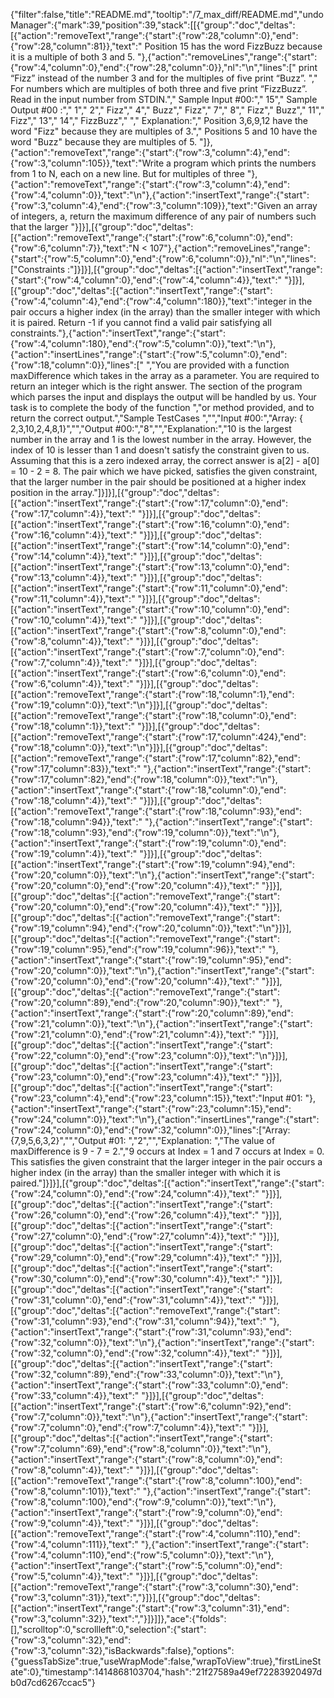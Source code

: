 {"filter":false,"title":"README.md","tooltip":"/7_max_diff/README.md","undoManager":{"mark":39,"position":39,"stack":[[{"group":"doc","deltas":[{"action":"removeText","range":{"start":{"row":28,"column":0},"end":{"row":28,"column":81}},"text":"    Position 15 has the word FizzBuzz because it is a multiple of both 3 and 5.  "},{"action":"removeLines","range":{"start":{"row":4,"column":0},"end":{"row":28,"column":0}},"nl":"\n","lines":["    print “Fizz” instead of the number 3 and for the multiples of five print “Buzz”.  ","    For numbers which are multiples of both three and five print “FizzBuzz”. Read in the input number from STDIN.","    Sample Input #00:","    15","    Sample Output #00 :","    1","    2","    Fizz","    4","    Buzz","    Fizz","    7","    8","    Fizz","    Buzz","    11","    Fizz","    13","    14","    FizzBuzz","     ","    Explanation:","    Position 3,6,9,12 have the word \"Fizz\" because they are multiples of 3.","    Positions 5 and 10 have the word \"Buzz\" because they are multiples of 5.  "]},{"action":"removeText","range":{"start":{"row":3,"column":4},"end":{"row":3,"column":105}},"text":"Write a program which prints the numbers from 1 to N, each on a new line. But for multiples of three "},{"action":"removeText","range":{"start":{"row":3,"column":4},"end":{"row":4,"column":0}},"text":"\n"},{"action":"insertText","range":{"start":{"row":3,"column":4},"end":{"row":3,"column":109}},"text":"Given an array of integers, a, return the maximum difference of any pair of numbers such that the larger "}]}],[{"group":"doc","deltas":[{"action":"removeText","range":{"start":{"row":6,"column":0},"end":{"row":6,"column":7}},"text":"N < 107"},{"action":"removeLines","range":{"start":{"row":5,"column":0},"end":{"row":6,"column":0}},"nl":"\n","lines":["Constraints :"]}]}],[{"group":"doc","deltas":[{"action":"insertText","range":{"start":{"row":4,"column":0},"end":{"row":4,"column":4}},"text":"    "}]}],[{"group":"doc","deltas":[{"action":"insertText","range":{"start":{"row":4,"column":4},"end":{"row":4,"column":180}},"text":"integer in the pair occurs a higher index (in the array) than the smaller integer with which it is paired. Return -1 if you cannot find a valid pair satisfying all constraints."},{"action":"insertText","range":{"start":{"row":4,"column":180},"end":{"row":5,"column":0}},"text":"\n"},{"action":"insertLines","range":{"start":{"row":5,"column":0},"end":{"row":18,"column":0}},"lines":[" ","You are provided with a function maxDifference which takes in the array as a parameter. You are required to return an integer which is the right answer. The section of the program which parses the input and displays the output will be handled by us. Your task is to complete the body of the function ","or method provided, and to return the correct output.","Sample TestCases ","","Input #00:","Array: { 2,3,10,2,4,8,1}","","Output #00:","8","","Explanation:","10 is the largest number in the array and 1 is the lowest number in the array. However, the index of 10 is lesser than 1 and doesn't satisfy the constraint given to us. Assuming that this is a zero indexed array, the correct answer is a[2] - a[0] = 10 - 2 = 8. The pair which we have picked, satisfies the given constraint, that the larger number in the pair should be positioned at a higher index position in the array."]}]}],[{"group":"doc","deltas":[{"action":"insertText","range":{"start":{"row":17,"column":0},"end":{"row":17,"column":4}},"text":"    "}]}],[{"group":"doc","deltas":[{"action":"insertText","range":{"start":{"row":16,"column":0},"end":{"row":16,"column":4}},"text":"    "}]}],[{"group":"doc","deltas":[{"action":"insertText","range":{"start":{"row":14,"column":0},"end":{"row":14,"column":4}},"text":"    "}]}],[{"group":"doc","deltas":[{"action":"insertText","range":{"start":{"row":13,"column":0},"end":{"row":13,"column":4}},"text":"    "}]}],[{"group":"doc","deltas":[{"action":"insertText","range":{"start":{"row":11,"column":0},"end":{"row":11,"column":4}},"text":"    "}]}],[{"group":"doc","deltas":[{"action":"insertText","range":{"start":{"row":10,"column":0},"end":{"row":10,"column":4}},"text":"    "}]}],[{"group":"doc","deltas":[{"action":"insertText","range":{"start":{"row":8,"column":0},"end":{"row":8,"column":4}},"text":"    "}]}],[{"group":"doc","deltas":[{"action":"insertText","range":{"start":{"row":7,"column":0},"end":{"row":7,"column":4}},"text":"    "}]}],[{"group":"doc","deltas":[{"action":"insertText","range":{"start":{"row":6,"column":0},"end":{"row":6,"column":4}},"text":"    "}]}],[{"group":"doc","deltas":[{"action":"removeText","range":{"start":{"row":18,"column":1},"end":{"row":19,"column":0}},"text":"\n"}]}],[{"group":"doc","deltas":[{"action":"removeText","range":{"start":{"row":18,"column":0},"end":{"row":18,"column":1}},"text":" "}]}],[{"group":"doc","deltas":[{"action":"removeText","range":{"start":{"row":17,"column":424},"end":{"row":18,"column":0}},"text":"\n"}]}],[{"group":"doc","deltas":[{"action":"removeText","range":{"start":{"row":17,"column":82},"end":{"row":17,"column":83}},"text":" "},{"action":"insertText","range":{"start":{"row":17,"column":82},"end":{"row":18,"column":0}},"text":"\n"},{"action":"insertText","range":{"start":{"row":18,"column":0},"end":{"row":18,"column":4}},"text":"    "}]}],[{"group":"doc","deltas":[{"action":"removeText","range":{"start":{"row":18,"column":93},"end":{"row":18,"column":94}},"text":" "},{"action":"insertText","range":{"start":{"row":18,"column":93},"end":{"row":19,"column":0}},"text":"\n"},{"action":"insertText","range":{"start":{"row":19,"column":0},"end":{"row":19,"column":4}},"text":"    "}]}],[{"group":"doc","deltas":[{"action":"insertText","range":{"start":{"row":19,"column":94},"end":{"row":20,"column":0}},"text":"\n"},{"action":"insertText","range":{"start":{"row":20,"column":0},"end":{"row":20,"column":4}},"text":"    "}]}],[{"group":"doc","deltas":[{"action":"removeText","range":{"start":{"row":20,"column":0},"end":{"row":20,"column":4}},"text":"    "}]}],[{"group":"doc","deltas":[{"action":"removeText","range":{"start":{"row":19,"column":94},"end":{"row":20,"column":0}},"text":"\n"}]}],[{"group":"doc","deltas":[{"action":"removeText","range":{"start":{"row":19,"column":95},"end":{"row":19,"column":96}},"text":" "},{"action":"insertText","range":{"start":{"row":19,"column":95},"end":{"row":20,"column":0}},"text":"\n"},{"action":"insertText","range":{"start":{"row":20,"column":0},"end":{"row":20,"column":4}},"text":"    "}]}],[{"group":"doc","deltas":[{"action":"removeText","range":{"start":{"row":20,"column":89},"end":{"row":20,"column":90}},"text":" "},{"action":"insertText","range":{"start":{"row":20,"column":89},"end":{"row":21,"column":0}},"text":"\n"},{"action":"insertText","range":{"start":{"row":21,"column":0},"end":{"row":21,"column":4}},"text":"    "}]}],[{"group":"doc","deltas":[{"action":"insertText","range":{"start":{"row":22,"column":0},"end":{"row":23,"column":0}},"text":"\n"}]}],[{"group":"doc","deltas":[{"action":"insertText","range":{"start":{"row":23,"column":0},"end":{"row":23,"column":4}},"text":"    "}]}],[{"group":"doc","deltas":[{"action":"insertText","range":{"start":{"row":23,"column":4},"end":{"row":23,"column":15}},"text":"Input #01: "},{"action":"insertText","range":{"start":{"row":23,"column":15},"end":{"row":24,"column":0}},"text":"\n"},{"action":"insertLines","range":{"start":{"row":24,"column":0},"end":{"row":32,"column":0}},"lines":["Array: {7,9,5,6,3,2}","","Output #01: ","2","","Explanation: ","The value of maxDifference is 9 - 7 = 2.","9 occurs at Index = 1 and 7 occurs at Index = 0. This satisfies the given constraint that the larger integer in the pair occurs a higher index (in the array) than the smaller integer with which it is paired."]}]}],[{"group":"doc","deltas":[{"action":"insertText","range":{"start":{"row":24,"column":0},"end":{"row":24,"column":4}},"text":"    "}]}],[{"group":"doc","deltas":[{"action":"insertText","range":{"start":{"row":26,"column":0},"end":{"row":26,"column":4}},"text":"    "}]}],[{"group":"doc","deltas":[{"action":"insertText","range":{"start":{"row":27,"column":0},"end":{"row":27,"column":4}},"text":"    "}]}],[{"group":"doc","deltas":[{"action":"insertText","range":{"start":{"row":29,"column":0},"end":{"row":29,"column":4}},"text":"    "}]}],[{"group":"doc","deltas":[{"action":"insertText","range":{"start":{"row":30,"column":0},"end":{"row":30,"column":4}},"text":"    "}]}],[{"group":"doc","deltas":[{"action":"insertText","range":{"start":{"row":31,"column":0},"end":{"row":31,"column":4}},"text":"    "}]}],[{"group":"doc","deltas":[{"action":"removeText","range":{"start":{"row":31,"column":93},"end":{"row":31,"column":94}},"text":" "},{"action":"insertText","range":{"start":{"row":31,"column":93},"end":{"row":32,"column":0}},"text":"\n"},{"action":"insertText","range":{"start":{"row":32,"column":0},"end":{"row":32,"column":4}},"text":"    "}]}],[{"group":"doc","deltas":[{"action":"insertText","range":{"start":{"row":32,"column":89},"end":{"row":33,"column":0}},"text":"\n"},{"action":"insertText","range":{"start":{"row":33,"column":0},"end":{"row":33,"column":4}},"text":"    "}]}],[{"group":"doc","deltas":[{"action":"insertText","range":{"start":{"row":6,"column":92},"end":{"row":7,"column":0}},"text":"\n"},{"action":"insertText","range":{"start":{"row":7,"column":0},"end":{"row":7,"column":4}},"text":"    "}]}],[{"group":"doc","deltas":[{"action":"insertText","range":{"start":{"row":7,"column":69},"end":{"row":8,"column":0}},"text":"\n"},{"action":"insertText","range":{"start":{"row":8,"column":0},"end":{"row":8,"column":4}},"text":"    "}]}],[{"group":"doc","deltas":[{"action":"removeText","range":{"start":{"row":8,"column":100},"end":{"row":8,"column":101}},"text":" "},{"action":"insertText","range":{"start":{"row":8,"column":100},"end":{"row":9,"column":0}},"text":"\n"},{"action":"insertText","range":{"start":{"row":9,"column":0},"end":{"row":9,"column":4}},"text":"    "}]}],[{"group":"doc","deltas":[{"action":"removeText","range":{"start":{"row":4,"column":110},"end":{"row":4,"column":111}},"text":" "},{"action":"insertText","range":{"start":{"row":4,"column":110},"end":{"row":5,"column":0}},"text":"\n"},{"action":"insertText","range":{"start":{"row":5,"column":0},"end":{"row":5,"column":4}},"text":"    "}]}],[{"group":"doc","deltas":[{"action":"removeText","range":{"start":{"row":3,"column":30},"end":{"row":3,"column":31}},"text":","}]}],[{"group":"doc","deltas":[{"action":"insertText","range":{"start":{"row":3,"column":31},"end":{"row":3,"column":32}},"text":","}]}]]},"ace":{"folds":[],"scrolltop":0,"scrollleft":0,"selection":{"start":{"row":3,"column":32},"end":{"row":3,"column":32},"isBackwards":false},"options":{"guessTabSize":true,"useWrapMode":false,"wrapToView":true},"firstLineState":0},"timestamp":1414868103704,"hash":"21f27589a49ef72283920497db0d7cd6267ccac5"}